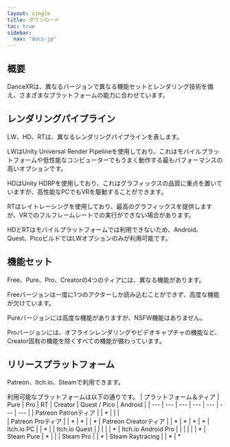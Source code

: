 ```yaml
---
layout: single
title: ダウンロード
toc: true
sidebar:
  nav: "docs-jp"
---
```


## 概要
DanceXRは、異なるバージョンで異なる機能セットとレンダリング技術を備え、さまざまなプラットフォームの能力に合わせています。

## レンダリングパイプライン
LW、HD、RTは、異なるレンダリングパイプラインを表します。

LWはUnity Universal Render Pipelineを使用しており、これはモバイルプラットフォームや低性能なコンピューターでもうまく動作する最もパフォーマンスの高いオプションです。

HDはUnity HDRPを使用しており、これはグラフィックスの品質に重点を置いていますが、高性能なPCでもVRを駆動することができます。

RTはレイトレーシングを使用しており、最高のグラフィックスを提供しますが、VRでのフルフレームレートでの実行ができない場合があります。

HDとRTはモバイルプラットフォームでは利用できないため、Android、Quest、PicoビルドではLWオプションのみが利用可能です。

## 機能セット
Free、Pure、Pro、Creatorの4つのティアには、異なる機能があります。

Freeバージョンは一度に1つのアクターしか読み込むことができず、高度な機能が欠けています。

Pureバージョンには高度な機能がありますが、NSFW機能はありません。

Proバージョンには、オフラインレンダリングやビデオキャプチャの機能など、Creator固有の機能を除くすべての機能が備わっています。

## リリースプラットフォーム
Patreon、Itch.io、Steamで利用できます。

利用可能なプラットフォームは以下の通りです。
| プラットフォーム＆ティア | Pure | Pro | RT | Creator | Quest / Pico | Android |
| --- | --- | --- | --- | --- | --- | --- | 
| Patreon Patronティア |  | * | |  |  
| Patreon Proティア |  | * | * |  | * 
| Patreon Creatorティア |  | * | * | * | *
| Itch.io PC | | * |
| Itch.io Quest | | | | | *
| Itch.io Android Pro | | | | | | * 
| Steam Pure | * | | 
| Steam Pro | | * 
| Steam Raytracing | | * | *